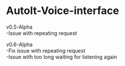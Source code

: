 # AutoIt-Voice-interface

v0.5-Alpha</br>
-Issue with repeating request</br>

v0.6-Alpha</br>
-Fix issue with repeating request </br>
-Issue with too long waiting for listening again</br>
